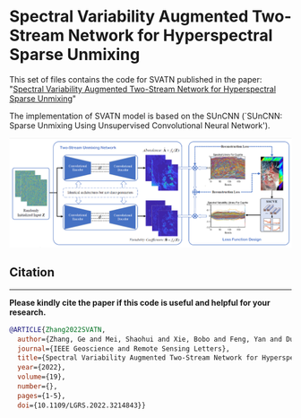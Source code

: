 # Spectral Variability Augmented Two-Stream Network for Hyperspectral Sparse Unmixing

This set of files contains the code for SVATN published in the paper:
 "[Spectral Variability Augmented Two-Stream Network for Hyperspectral Sparse Unmixing](https://ieeexplore.ieee.org/document/9919800)" 

The implementation of SVATN model is based on the SUnCNN (`SUnCNN: Sparse Unmixing Using Unsupervised Convolutional Neural Network').

![image](https://github.com/MeiShaohui/SVATN/blob/main/framework.png)

## Citation
---------------------

**Please kindly cite the paper if this code is useful and helpful for your research.**

```bibtex
@ARTICLE{Zhang2022SVATN,
  author={Zhang, Ge and Mei, Shaohui and Xie, Bobo and Feng, Yan and Du, Qian},
  journal={IEEE Geoscience and Remote Sensing Letters}, 
  title={Spectral Variability Augmented Two-Stream Network for Hyperspectral Sparse Unmixing}, 
  year={2022},
  volume={19},
  number={},
  pages={1-5},
  doi={10.1109/LGRS.2022.3214843}}
```



